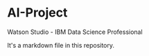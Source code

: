 # AI-Project
Watson Studio - IBM Data Science Professional

It's a markdown file in this repository.
